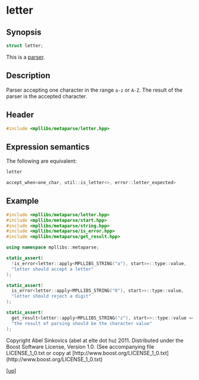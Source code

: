 # letter

## Synopsis

```cpp
struct letter;
```

This is a [parser](parser.html).

## Description

Parser accepting one character in the range `a-z` or `A-Z`. The result of the
parser is the accepted character.

## Header

```cpp
#include <mpllibs/metaparse/letter.hpp>
```

## Expression semantics

The following are equivalent:

```cpp
letter

accept_when<one_char, util::is_letter<>, error::letter_expected>
```

## Example

```cpp
#include <mpllibs/metaparse/letter.hpp>
#include <mpllibs/metaparse/start.hpp>
#include <mpllibs/metaparse/string.hpp>
#include <mpllibs/metaparse/is_error.hpp>
#include <mpllibs/metaparse/get_result.hpp>

using namespace mpllibs::metaparse;

static_assert(
  !is_error<letter::apply<MPLLIBS_STRING("a"), start>>::type::value,
  "letter should accept a letter"
);

static_assert(
  is_error<letter::apply<MPLLIBS_STRING("0"), start>>::type::value,
  "letter should reject a digit"
);

static_assert(
  get_result<letter::apply<MPLLIBS_STRING("z"), start>>::type::value == 'z',
  "the result of parsing should be the character value"
);
```

<p class="copyright">
Copyright Abel Sinkovics (abel at elte dot hu) 2011.
Distributed under the Boost Software License, Version 1.0.
(See accompanying file LICENSE_1_0.txt or copy at
[http://www.boost.org/LICENSE_1_0.txt](http://www.boost.org/LICENSE_1_0.txt)
</p>

[[up]](reference.html)


